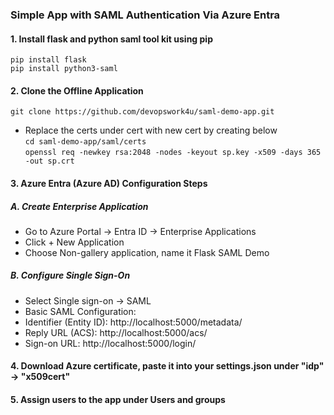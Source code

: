 ### Simple App with SAML Authentication Via Azure Entra
#### 1.  Install flask and python saml tool kit using pip
`pip install flask`  
`pip install python3-saml`  

#### 2. Clone the Offline Application  
`git clone https://github.com/devopswork4u/saml-demo-app.git`  

* Replace the certs under cert with new cert by creating below  
  `cd saml-demo-app/saml/certs`  
  `openssl req -newkey rsa:2048 -nodes -keyout sp.key -x509 -days 365 -out sp.crt`  

#### 3. Azure Entra (Azure AD) Configuration Steps
##### A. Create Enterprise Application
* Go to Azure Portal → Entra ID → Enterprise Applications
* Click + New Application
* Choose Non-gallery application, name it Flask SAML Demo
##### B. Configure Single Sign-On
* Select Single sign-on → SAML
* Basic SAML Configuration:
* Identifier (Entity ID): http://localhost:5000/metadata/
* Reply URL (ACS): http://localhost:5000/acs/
* Sign-on URL: http://localhost:5000/login/

#### 4. Download Azure certificate, paste it into your settings.json under "idp" -> "x509cert"

#### 5. Assign users to the app under Users and groups
